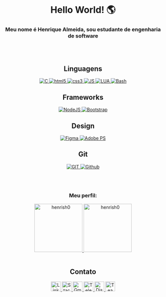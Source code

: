 <!DOCTYPE html>
<html lang="pt-br">

<body>
    <h1 align="center"><b>Hello World! 🌎</b></h1>
    <h3 align="center">Meu nome é Henrique Almeida, sou estudante de engenharia de software</h3><br><br>
    <h2 align="center">Linguagens</h2>
    <p align="center">
        <a href="#">
            <img src="https://img.shields.io/badge/C-00599C?style=for-the-badge&logo=c&logoColor=white" alt="C">
        </a>
        <a href="#">
            <img src="https://img.shields.io/badge/HTML5-E34F26?style=for-the-badge&logo=html5&logoColor=white"
                alt="html5">
        </a>
        <a href="#">
            <img src="https://img.shields.io/badge/CSS3-1572B6?style=for-the-badge&logo=css3&logoColor=white"
                alt="css3">
        </a>
        <a href="#">
            <img src="https://img.shields.io/badge/JavaScript-323330?style=for-the-badge&logo=javascript&logoColor=F7DF1E"
                alt="JS">
        </a>
        <a href="#">
            <img src="https://img.shields.io/badge/Lua-2C2D72?style=for-the-badge&logo=lua&logoColor=white" alt="LUA">
        </a>
        <a href="#">
            <img src="https://img.shields.io/badge/Bash-4EAA25?style=for-the-badge&logo=Bash&logoColor=white"
                alt="Bash" />
        </a>
    </p>
    <h2 align="center">Frameworks</h2>
    <p align="center">
        <a href="#">
            <img src="https://img.shields.io/badge/Node.js-43853D?style=for-the-badge&logo=node.js&logoColor=white"
                alt="NodeJS">
        </a>
        <a href="#">
            <img src="https://img.shields.io/badge/Bootstrap-38B2AC?style=for-the-badge&logo=bootstrap&logoColor=white"
                alt="Bootstrap">
        </a>
    </p>
    <h2 align="center">Design</h2>
    <p align="center">
        <a href="#">
            <img src="https://img.shields.io/badge/Figma-F24E1E?style=for-the-badge&logo=figma&logoColor=white"
                alt="Figma">
        </a>
        <a href="#">
            <img src="https://img.shields.io/badge/Adobe%20Photoshop-31A8FF?style=for-the-badge&logo=Adobe%20Photoshop&logoColor=black"
                alt="Adobe PS">
        </a>
    </p>
    <h2 align="center">Git</h2>
    <p align="center">
        <a href="#">
            <img src="https://img.shields.io/badge/GIT-E44C30?style=for-the-badge&logo=git&logoColor=white" alt="GIT">
        </a>
        <a href="#">
            <img src="https://img.shields.io/badge/GitHub-100000?style=for-the-badge&logo=github&logoColor=white"
                alt="Github">
        </a>
    </p><br><br>
    <h3 align="center">Meu perfil:</h3>
    <div align="center" style="display: inline_block">
        <a href="#">
            <img alt="henrish0"
                src="https://github-readme-stats.vercel.app/api/top-langs/?username=henrish0&layout=compact&langs_count=10&hide_border=true"
                height="150rem">
        </a>
        <a href="#">
            <img alt="henrish0"
                src="https://github-readme-stats.vercel.app/api?username=henrish0&show_icons=true&hide_border=true"
                height="150rem">
        </a>
    </div><br>
    <h2 align="center">Contato</h2>
    <p align="center">
        <a href="https://www.linkedin.com/in/henrique-almeida100/">
            <img src="https://www.vectorlogo.zone/logos/linkedin/linkedin-icon.svg" alt="LinkedIn" height="30"
                width="30">
        </a>
        <a href="https://stackoverflow.com/users/19043546/henrique-almeida">
            <img src="https://www.vectorlogo.zone/logos/stackoverflow/stackoverflow-icon.svg" alt="Stack Overflow"
                height="30" width="30">
        </a>
        <a href="mailto:hcarvalhoalmeida7@gmail.com">
            <img src="https://www.vectorlogo.zone/logos/gmail/gmail-icon.svg" alt="Gmail" height="30" width="30">
        </a>
        <a href="https://t.me/henrish0">
            <img src="https://www.vectorlogo.zone/logos/telegram/telegram-icon.svg" alt="Telegram" height="30"
                width="30">
        </a>
        <a href="https://discord.com/users/940065757956558928">
            <img src="https://www.vectorlogo.zone/logos/discordapp/discordapp-icon.svg" alt="Discord" height="30"
                width="30">
        </a>
        <a href="https://teams.microsoft.com/l/chat/0/0?users=hcarvalhoalmeida7@gmail.com">
            <img src="https://cdn.worldvectorlogo.com/logos/microsoft-teams.svg" alt="Teams" height="30" width="30">
        </a>
    </p>
</body>

</html>
